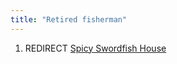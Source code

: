 ```yaml
---
title: "Retired fisherman"
---
```


1.  REDIRECT [Spicy Swordfish House](Spicy_Swordfish_House "wikilink")